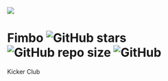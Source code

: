 <img src="https://raw.githubusercontent.com/imfunniee/imfunniee.github.io/master/fimbo/img/fimbo.png"/>

# Fimbo ![GitHub stars](https://img.shields.io/github/stars/imfunniee/fimbo.svg?style=social) ![GitHub repo size](https://img.shields.io/github/repo-size/imfunniee/fimbo.svg?style=popout-square) ![GitHub](https://img.shields.io/github/license/imfunniee/fimbo.svg?style=popout-square) 

Kicker Club
